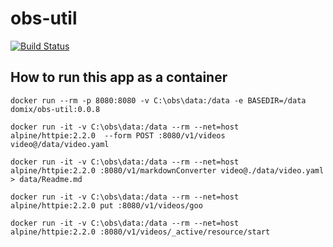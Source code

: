 # obs-util

[![Build Status](https://travis-ci.org/domix/obs-util.svg?branch=master)](https://travis-ci.org/domix/obs-util)

## How to run this app as a container


```
docker run --rm -p 8080:8080 -v C:\obs\data:/data -e BASEDIR=/data domix/obs-util:0.0.8
```


```
docker run -it -v C:\obs\data:/data --rm --net=host alpine/httpie:2.2.0  --form POST :8080/v1/videos video@/data/video.yaml 
```

```
docker run -it -v C:\obs\data:/data --rm --net=host alpine/httpie:2.2.0 :8080/v1/markdownConverter video@./data/video.yaml > data/Readme.md
```

```
docker run -it -v C:\obs\data:/data --rm --net=host alpine/httpie:2.2.0 put :8080/v1/videos/goo
```

```
docker run -it -v C:\obs\data:/data --rm --net=host alpine/httpie:2.2.0 :8080/v1/videos/_active/resource/start
```